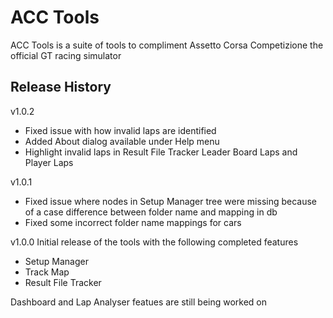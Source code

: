 # ACC Tools

ACC Tools is a suite of tools to compliment Assetto Corsa Competizione the official GT racing simulator


## Release History

v1.0.2
- Fixed issue with how invalid laps are identified
- Added About dialog available under Help menu
- Highlight invalid laps in Result File Tracker Leader Board Laps and Player Laps

v1.0.1
- Fixed issue where nodes in Setup Manager tree were missing because of a case difference between folder name and mapping in db
- Fixed some incorrect folder name mappings for cars

v1.0.0
Initial release of the tools with the following completed features

- Setup Manager
- Track Map
- Result File Tracker

Dashboard and Lap Analyser featues are still being worked on

